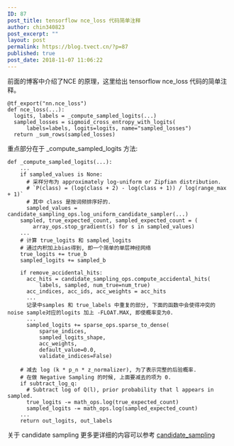 ```yaml
---
ID: 87
post_title: tensorflow nce_loss 代码简单注释
author: chin340823
post_excerpt: ""
layout: post
permalink: https://blog.tvect.cn/?p=87
published: true
post_date: 2018-11-07 11:06:22
---
```

前面的博客中介绍了NCE 的原理，这里给出 tensorflow nce_loss 代码的简单注释。

<!--more-->

<pre><code class="language-Python ">@tf_export("nn.nce_loss")
def nce_loss(...):
  logits, labels = _compute_sampled_logits(...)
  sampled_losses = sigmoid_cross_entropy_with_logits(
      labels=labels, logits=logits, name="sampled_losses")
  return _sum_rows(sampled_losses)
</code></pre>

重点部分在于 _compute_sampled_logits 方法:

<pre><code class="language-Python ">def _compute_sampled_logits(...):
    ...
    if sampled_values is None:
      # 采样分布为 approximately log-uniform or Zipfian distribution.
      # `P(class) = (log(class + 2) - log(class + 1)) / log(range_max + 1)`
      # 其中 class 是按词频排序好的.
      sampled_values = candidate_sampling_ops.log_uniform_candidate_sampler(...)
    sampled, true_expected_count, sampled_expected_count = (
        array_ops.stop_gradient(s) for s in sampled_values)
    ...
    # 计算 true_logits 和 sampled_logits 
    # 通过内积加上bias得到, 即一个简单的单层神经网络
    true_logits += true_b
    sampled_logits += sampled_b

    if remove_accidental_hits:
      acc_hits = candidate_sampling_ops.compute_accidental_hits(
          labels, sampled, num_true=num_true)
      acc_indices, acc_ids, acc_weights = acc_hits
      ...
      记录中samples 和 true_labels 中重复的部分, 下面的函数中会使得冲突的noise sample对应的logits 加上 -FLOAT.MAX, 即使概率变为0.
      ...
      sampled_logits += sparse_ops.sparse_to_dense(
          sparse_indices,
          sampled_logits_shape,
          acc_weights,
          default_value=0.0,
          validate_indices=False)

    # 减去 log (k * p_n * z_normalizer), 为了表示完整的后验概率.
    # 在做 Negative Sampling 的时候, 上面要减去的项为 0.
    if subtract_log_q:
      # Subtract log of Q(l), prior probability that l appears in sampled.
      true_logits -= math_ops.log(true_expected_count)
      sampled_logits -= math_ops.log(sampled_expected_count)
    ...
    return out_logits, out_labels
</code></pre>

关于 candidate sampling 更多更详细的内容可以参考 <a href="http://www.tensorflow.org/extras/candidate_sampling.pdf">candidate_sampling</a>